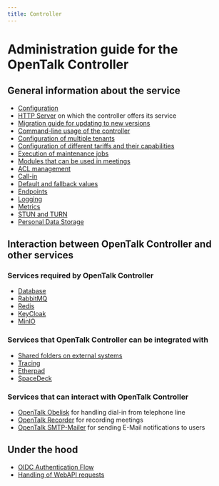 ```yaml
---
title: Controller
---
```


# Administration guide for the OpenTalk Controller

## General information about the service

- [Configuration](core/configuration.md)
- [HTTP Server](core/http_server.md) on which the controller offers its service
- [Migration guide for updating to new versions](migration.md)
- [Command-line usage of the controller](cli/cli.md)
- [Configuration of multiple tenants](advanced/tenants.md)
- [Configuration of different tariffs and their capabilities](advanced/tariffs.md)
- [Execution of maintenance jobs](cli/jobs.md)
- [Modules that can be used in meetings](advanced/modules.md)
- [ACL management](advanced/acl.md)
- [Call-in](advanced/call_in.md)
- [Default and fallback values](advanced/defaults.md)
- [Endpoints](core/endpoints.md)
- [Logging](core/logging/log_output.md)
- [Metrics](core/logging/metrics.md)
- [STUN and TURN](core/stun_turn.md)
- [Personal Data Storage](personal_data_storage.md)

## Interaction between OpenTalk Controller and other services

### Services required by OpenTalk Controller

- [Database](core/database.md)
- [RabbitMQ](core/rabbitmq.md)
- [Redis](core/redis.md)
- [KeyCloak](core/keycloak.md)
- [MinIO](core/minio.md)

### Services that OpenTalk Controller can be integrated with

- [Shared folders on external systems](advanced/additional_services/shared_folder.md)
- [Tracing](core/logging/tracing.md)
- [Etherpad](advanced/additional_services/etherpad.md)
- [SpaceDeck](advanced/additional_services/spacedeck.md)

### Services that can interact with OpenTalk Controller

- [OpenTalk Obelisk](advanced/additional_services/obelisk.md) for handling dial-in from telephone line
- [OpenTalk Recorder](advanced/additional_services/recorder.md) for recording meetings
- [OpenTalk SMTP-Mailer](advanced/additional_services/smtp_mailer.md) for sending E-Mail notifications to users

## Under the hood

- [OIDC Authentication Flow](under_the_hood/oidc_auth.md)
- [Handling of WebAPI requests](under_the_hood/http_requests.md)
